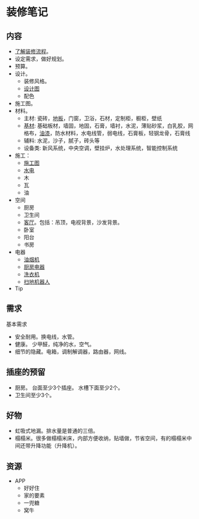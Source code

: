 # 装修笔记
## 内容
* [了解装修流程](all-flow.md)。
* 设定需求，做好规划。
* 预算。
* 设计。
  * 装修风格。
  * [设计图](design/design-pic.md)
  * 配色
* 施工图。
* 材料。
  * 主材: 瓷砖，[地板](material/main/floor.md)，门窗，卫浴，石材，定制柜，橱柜，壁纸
  * [基材](material/basic): 基础板材，墙固，地固，石膏，墙衬，水泥，薄贴砂浆，白乳胶，网格布，[油漆](material/main/paint.md)，防水材料，水电线管，弱电线，石膏板，轻钢龙骨，石膏线
  * 辅料: 水泥，沙子，腻子，砖头等
  * 设备类: 新风系统，中央空调，壁挂炉，水处理系统，智能控制系统
* 施工：
  * [施工图](flow/work-pic.md)
  * [水电](flow/water-electricity)
  * 木
  * 瓦
  * 油
* 空间
  * 厨房
  * 卫生间
  * [客厅](space/living-room)。包括：吊顶，电视背景，沙发背景。
  * 卧室
  * 阳台
  * 书房
* 电器
  * [油烟机](electrical/油烟机.md)
  * [厨房电器](electrical/厨房电器.md)
  * [洗衣机](electrical/洗衣机.md)
  * [扫地机器人](electrical/扫地机器人.md)
* Tip

## 需求
基本需求
* 安全耐用。换电线，水管。
* 健康。 少甲醛，纯净的水，空气。
* 细节的隐藏。电箱，调制解调器，路由器，网线。

## 插座的预留
* 厨房。 台面至少3个插座。 水槽下面至少2个。
* 卫生间至少3个。

## 好物
* 虹吸式地漏。排水量是普通的三倍。
* 榻榻米。很多做榻榻米床，内部方便收纳，贴墙做，节省空间，有的榻榻米中间还带升降功能（升降机）。

## 资源
* APP
  * 好好住
  * 家的要素
  * 一兜糖
  * 窝牛

